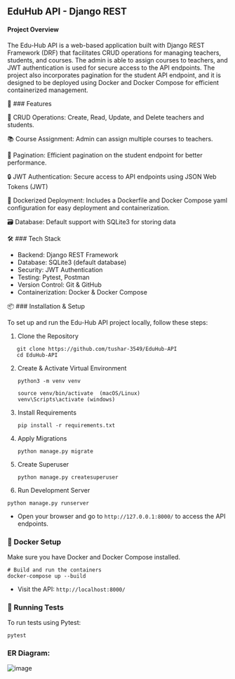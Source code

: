 ## EduHub API - Django REST

#### Project Overview
The Edu-Hub API is a web-based application built with Django REST Framework (DRF) that facilitates CRUD operations for managing teachers, students, and courses. The admin is able to assign courses to teachers, and JWT authentication is used for secure access to the API endpoints. The project also incorporates pagination for the student API endpoint, and it is designed to be deployed using Docker and Docker Compose for efficient containerized management.

🚀 ### Features

   🔁 CRUD Operations: Create, Read, Update, and Delete teachers and students.

   📚 Course Assignment: Admin can assign multiple courses to teachers.

   📄 Pagination: Efficient pagination on the student endpoint for better performance.

   🔒 JWT Authentication: Secure access to API endpoints using JSON Web Tokens (JWT)

   🐳 Dockerized Deployment: Includes a Dockerfile and Docker Compose yaml configuration for easy deployment and containerization.

   🗃️ Database: Default support with SQLite3 for storing data

🛠️ ### Tech Stack
- Backend: Django REST Framework
- Database: SQLite3 (default database)
- Security: JWT Authentication
- Testing: Pytest, Postman
- Version Control: Git & GitHub
- Containerization: Docker & Docker Compose

📦 ### Installation & Setup

To set up and run the Edu-Hub API project locally, follow these steps:

1. Clone the Repository
  ```
     git clone https://github.com/tushar-3549/EduHub-API
     cd EduHub-API
  ```
2. Create & Activate Virtual Environment
   ```
   python3 -m venv venv
   
   source venv/bin/activate  (macOS/Linux)
   venv\Scripts\activate (windows)
   ```
3. Install Requirements
   ```
   pip install -r requirements.txt
   ```
4. Apply Migrations
   ```
   python manage.py migrate
   ```
5. Create Superuser
   ```
   python manage.py createsuperuser
   ```
6.  Run Development Server
   ```
   python manage.py runserver
   ```

- Open your browser and go to `http://127.0.0.1:8000/` to access the API endpoints.

### 🐳 Docker Setup

Make sure you have Docker and Docker Compose installed.
```
# Build and run the containers
docker-compose up --build
```
- Visit the API: `http://localhost:8000/`

### 🧪 Running Tests

To run tests using Pytest:
```
pytest
```

### ER Diagram: 

![image](https://github.com/user-attachments/assets/a4fd68e1-4af7-4e93-9715-a50e31d9b732)
